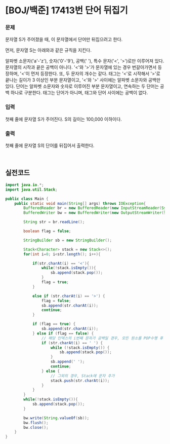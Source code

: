 # [BOJ/백준] 17413번 단어 뒤집기

### 문제

문자열 S가 주어졌을 때, 이 문자열에서 단어만 뒤집으려고 한다.

먼저, 문자열 S는 아래와과 같은 규칙을 지킨다.

알파벳 소문자('a'-'z'), 숫자('0'-'9'), 공백(' '), 특수 문자('<', '>')로만 이루어져 있다.
문자열의 시작과 끝은 공백이 아니다.
'<'와 '>'가 문자열에 있는 경우 번갈아가면서 등장하며, '<'이 먼저 등장한다. 또, 두 문자의 개수는 같다.
태그는 '<'로 시작해서 '>'로 끝나는 길이가 3 이상인 부분 문자열이고, '<'와 '>' 사이에는 알파벳 소문자와 공백만 있다. 단어는 알파벳 소문자와 숫자로 이루어진 부분 문자열이고, 연속하는 두 단어는 공백 하나로 구분한다. 태그는 단어가 아니며, 태그와 단어 사이에는 공백이 없다.

### 입력

첫째 줄에 문자열 S가 주어진다. S의 길이는 100,000 이하이다.

### 출력

첫째 줄에 문자열 S의 단어를 뒤집어서 출력한다.

<br/>

## 실전코드

```java
import java.io.*;
import java.util.Stack;

public class Main {
    public static void main(String[] args) throws IOException{
        BufferedReader br = new BufferedReader(new InputStreamReader(System.in));
        BufferedWriter bw = new BufferedWriter(new OutputStreamWriter(System.out));

        String str = br.readLine();

        boolean flag = false;

        StringBuilder sb = new StringBuilder();

        Stack<Character> stack = new Stack<>();
        for(int i=0; i<str.length(); i++){

            if(str.charAt(i) == '<'){
                while(!stack.isEmpty()){
                    sb.append(stack.pop());
                }
                flag = true;
            }

            else if (str.charAt(i) == '>') {
                flag = false;
                sb.append(str.charAt(i));
                continue;
            }

            if (flag == true) {
                sb.append(str.charAt(i));
            } else if (flag == false) {
                // 해당 인덱스의 i번째 문자가 공백일 경우, 모든 원소를 POP수행 후 공백 추가
                if (str.charAt(i) == ' ') {
                    while (!stack.isEmpty()) {
                        sb.append(stack.pop());
                    }
                    sb.append(' ');
                    continue;
                } else {
                    // 그외의 경우, Stack에 문자 추가
                    stack.push(str.charAt(i));
                }
            }
        }
        while(!stack.isEmpty()){
            sb.append(stack.pop());
        }

        bw.write(String.valueOf(sb));
        bw.flush();
        bw.close();
    }
}
```

